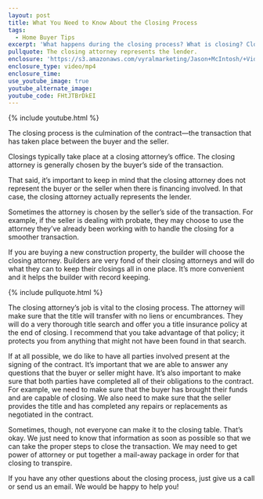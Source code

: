 ```yaml
---
layout: post
title: What You Need to Know About the Closing Process
tags:
  - Home Buyer Tips
excerpt: 'What happens during the closing process? What is closing? Closing is the culmination of the contract between a buyer and a seller. No matter which side of the transaction you’re on, there are a few things you should know to make the process go smoother. For one, although the buyer often chooses the closing attorney, the attorney doesn’t represent the buyer or the seller in a financed offer. To learn more, watch this short video.'
pullquote: The closing attorney represents the lender.
enclosure: 'https://s3.amazonaws.com/vyralmarketing/Jason+McIntosh/+Videos/2017/Savannah+Real+Estate+Agent-+Closing+Transaction.mp4'
enclosure_type: video/mp4
enclosure_time:
use_youtube_image: true
youtube_alternate_image:
youtube_code: FHtJTBrDkEI
---
```



{% include youtube.html %}

The closing process is the culmination of the contract—the transaction that has taken place between the buyer and the seller.

Closings typically take place at a closing attorney’s office. The closing attorney is generally chosen by the buyer’s side of the transaction.

That said, it’s important to keep in mind that the closing attorney does not represent the buyer or the seller when there is financing involved. In that case, the closing attorney actually represents the lender.

Sometimes the attorney is chosen by the seller’s side of the transaction. For example, if the seller is dealing with probate, they may choose to use the attorney they’ve already been working with to handle the closing for a smoother transaction.

If you are buying a new construction property, the builder will choose the closing attorney. Builders are very fond of their closing attorneys and will do what they can to keep their closings all in one place. It’s more convenient and it helps the builder with record keeping.

{% include pullquote.html %}

The closing attorney’s job is vital to the closing process. The attorney will make sure that the title will transfer with no liens or encumbrances. They will do a very thorough title search and offer you a title insurance policy at the end of closing. I recommend that you take advantage of that policy; it protects you from anything that might not have been found in that search.

If at all possible, we do like to have all parties involved present at the signing of the contract. It’s important that we are able to answer any questions that the buyer or seller might have. It’s also important to make sure that both parties have completed all of their obligations to the contract. For example, we need to make sure that the buyer has brought their funds and are capable of closing. We also need to make sure that the seller provides the title and has completed any repairs or replacements as negotiated in the contract.

Sometimes, though, not everyone can make it to the closing table. That’s okay. We just need to know that information as soon as possible so that we can take the proper steps to close the transaction. We may need to get power of attorney or put together a mail-away package in order for that closing to transpire.

If you have any other questions about the closing process, just give us a call or send us an email. We would be happy to help you!